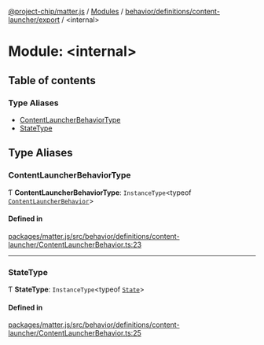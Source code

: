 [@project-chip/matter.js](../README.md) / [Modules](../modules.md) / [behavior/definitions/content-launcher/export](behavior_definitions_content_launcher_export.md) / \<internal\>

# Module: \<internal\>

## Table of contents

### Type Aliases

- [ContentLauncherBehaviorType](behavior_definitions_content_launcher_export._internal_.md#contentlauncherbehaviortype)
- [StateType](behavior_definitions_content_launcher_export._internal_.md#statetype)

## Type Aliases

### ContentLauncherBehaviorType

Ƭ **ContentLauncherBehaviorType**: `InstanceType`\<typeof [`ContentLauncherBehavior`](behavior_definitions_content_launcher_export.md#contentlauncherbehavior)\>

#### Defined in

[packages/matter.js/src/behavior/definitions/content-launcher/ContentLauncherBehavior.ts:23](https://github.com/project-chip/matter.js/blob/6d3b6a5d957d88a9231d6ecab4bb41f8133112be/packages/matter.js/src/behavior/definitions/content-launcher/ContentLauncherBehavior.ts#L23)

___

### StateType

Ƭ **StateType**: `InstanceType`\<typeof [`State`](../classes/behavior_definitions_content_launcher_export.ContentLauncherServer.md#state-1)\>

#### Defined in

[packages/matter.js/src/behavior/definitions/content-launcher/ContentLauncherBehavior.ts:25](https://github.com/project-chip/matter.js/blob/6d3b6a5d957d88a9231d6ecab4bb41f8133112be/packages/matter.js/src/behavior/definitions/content-launcher/ContentLauncherBehavior.ts#L25)
